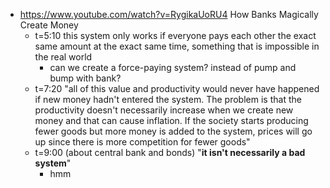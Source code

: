- https://www.youtube.com/watch?v=RygikaUoRU4 How Banks Magically Create Money
	- t=5:10 this system only works if everyone pays each other the exact same amount at the exact same time, something that is impossible in the real world
		- can we create a force-paying system? instead of pump and bump with bank?
	- t=7:20 "all of this value and productivity would never have happened if new money hadn't entered the system. The problem is that the productivity doesn't necessarily increase when we create new money and that can cause inflation. If the society starts producing fewer goods but more money is added to the system, prices will go up since there is more competition for fewer goods"
	- t=9:00 (about central bank and bonds) "**it isn't necessarily a bad system**"
		- hmm